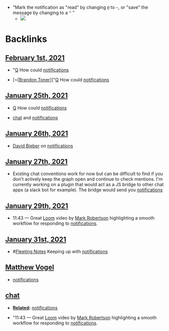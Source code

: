 - "Mark the notification as "read" by changing `@` to `~`, or "save" the message by changing to a `^` "
    - ![](https://firebasestorage.googleapis.com/v0/b/firescript-577a2.appspot.com/o/imgs%2Fapp%2FRoam-Collective%2Fgud_OjGiPq.png?alt=media&token=a138fdca-7b3d-4572-8771-56d197428850)

# Backlinks
## [February 1st, 2021](<February 1st, 2021.md>)
- "[Q](<Q.md>) How could [notifications](<notifications.md>)

- [~[[Brandon Toner](<~[[Brandon Toner.md>)]]"[Q](<Q.md>) How could [notifications](<notifications.md>)

## [January 25th, 2021](<January 25th, 2021.md>)
- [Q](<Q.md>) How could [notifications](<notifications.md>)

- [chat](<chat.md>) and [notifications](<notifications.md>)

## [January 26th, 2021](<January 26th, 2021.md>)
- [David Bieber](<David Bieber.md>) on [notifications](<notifications.md>)

## [January 27th, 2021](<January 27th, 2021.md>)
- Existing chat conventions work for now but can be difficult to find if you don't actively keep the graph open and continue to check mentions. I'm currently working on a plugin that would act as a JS bridge to other chat apps (a slack bot for example). The bridge would send you [notifications](<notifications.md>)

## [January 29th, 2021](<January 29th, 2021.md>)
- 11:43 — Great [Loom](<Loom.md>) video by [Mark Robertson](<Mark Robertson.md>) highlighting a smooth workflow for responding to [notifications](<notifications.md>).

## [January 31st, 2021](<January 31st, 2021.md>)
- #[Fleeting Notes](<Fleeting Notes.md>) Keeping up with [notifications](<notifications.md>)

## [Matthew Vogel](<Matthew Vogel.md>)
- [notifications](<notifications.md>)

## [chat](<chat.md>)
- **[Related](<Related.md>):** [notifications](<notifications.md>)

- "11:43 — Great [Loom](<Loom.md>) video by [Mark Robertson](<Mark Robertson.md>) highlighting a smooth workflow for responding to [notifications](<notifications.md>).

